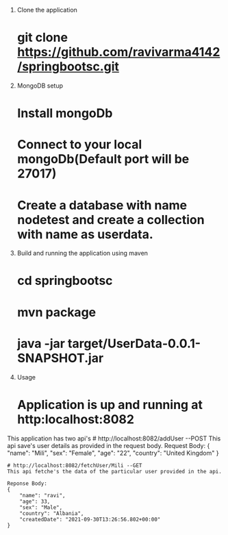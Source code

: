 
1) Clone the application
	# git clone https://github.com/ravivarma4142/springbootsc.git

2) MongoDB setup	
	# Install mongoDb
	# Connect to your local mongoDb(Default port will be 27017)
	# Create a database with name nodetest and create a collection with name as userdata.

3) Build and running the application using maven
	# cd springbootsc
	# mvn package
	# java -jar target/UserData-0.0.1-SNAPSHOT.jar

4) Usage
	# Application is up and running at http:localhost:8082
	
This application has two api's
	# http://localhost:8082/addUser --POST
	This api save's user details as provided in the request body.
	Request Body:
	{
	  "name": "Mili",
	  "sex": "Female",
	  "age": "22",
	  "country": "United Kingdom"
	}
	
	# http://localhost:8082/fetchUser/Mili --GET
	This api fetche's the data of the particular user provided in the api.
	
	Reponse Body:
	{
	    "name": "ravi",
	    "age": 33,
	    "sex": "Male",
	    "country": "Albania",
	    "createdDate": "2021-09-30T13:26:56.802+00:00"
	}




